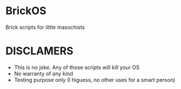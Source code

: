 # BrickOS
Brick scripts for little masochists
# DISCLAMERS
- This is no joke. Any of those scripts will kill your OS
- No warranty of any kind
- Testing purpose only (I hìguess, no other uses for a smart person)
